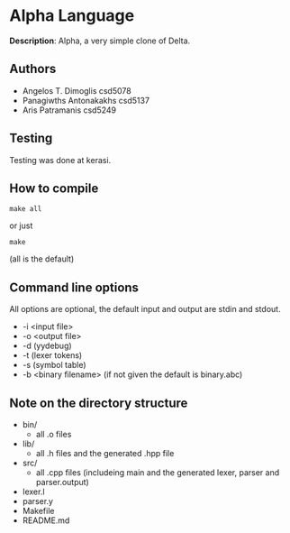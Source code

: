 
# Alpha Language

**Description**: Alpha, a very simple clone of Delta.

## Authors

* Angelos T. Dimoglis csd5078
* Panagiwths Antonakakhs csd5137
* Aris Patramanis csd5249

## Testing

Testing was done at kerasi.

## How to compile

```
make all
```
or just
```
make
```
(all is the default)

## Command line options

All options are optional, the default input and output are stdin and stdout.

* -i \<input file\>
* -o \<output file\>
* -d (yydebug)
* -t (lexer tokens)
* -s (symbol table)
* -b \<binary filename\> (if not given the default is binary.abc)

## Note on the directory structure

* bin/
    * all .o files
* lib/
    * all .h files and the generated .hpp file
* src/
    * all .cpp files (includeing main and the generated lexer, parser and parser.output)
* lexer.l
* parser.y
* Makefile
* README.md
